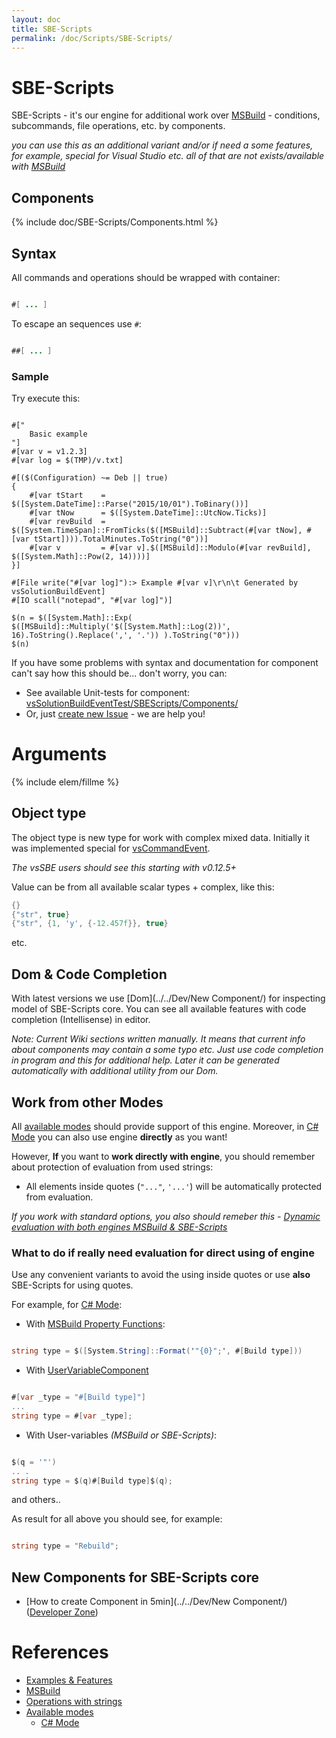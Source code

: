 ```yaml
---
layout: doc
title: SBE-Scripts
permalink: /doc/Scripts/SBE-Scripts/
---
```

# SBE-Scripts

SBE-Scripts - it's our engine for additional work over [MSBuild](../MSBuild/) - conditions, subcommands, file operations, etc. by components.

*you can use this as an additional variant and/or if need a some features, for example, special for Visual Studio etc. all of that are not exists/available with [MSBuild](../MSBuild/)*

## Components

{% include doc/SBE-Scripts/Components.html %}

## Syntax

All commands and operations should be wrapped with container:

```java 

#[ ... ]
```

To escape an sequences use `#`: 

```java 

##[ ... ]
```

### Sample

Try execute this:

```minid

#["
    Basic example
"]
#[var v = v1.2.3]
#[var log = $(TMP)/v.txt]

#[($(Configuration) ~= Deb || true)
{
    #[var tStart    = $([System.DateTime]::Parse("2015/10/01").ToBinary())]
    #[var tNow      = $([System.DateTime]::UtcNow.Ticks)]
    #[var revBuild  = $([System.TimeSpan]::FromTicks($([MSBuild]::Subtract(#[var tNow], #[var tStart]))).TotalMinutes.ToString("0"))]
    #[var v         = #[var v].$([MSBuild]::Modulo(#[var revBuild], $([System.Math]::Pow(2, 14))))]
}]

#[File write("#[var log]"):> Example #[var v]\r\n\t Generated by vsSolutionBuildEvent]
#[IO scall("notepad", "#[var log]")]

$(n = $([System.Math]::Exp( $([MSBuild]::Multiply('$([System.Math]::Log(2))', 16).ToString().Replace(',', '.')) ).ToString("0")))
$(n)
```

If you have some problems with syntax and documentation for component can't say how this should be... don't worry, you can:

* See available Unit-tests for component: [vsSolutionBuildEventTest/SBEScripts/Components/](https://github.com/3F/vsSolutionBuildEvent/tree/master/vsSolutionBuildEventTest/SBEScripts/Components)
* Or, just [create new Issue](https://bitbucket.org/3F/vssolutionbuildevent/issues/new) - we are help you!

# Arguments

{% include elem/fillme %}

## Object type

The object type is new type for work with complex mixed data. Initially it was implemented special for [vsCommandEvent](http://vsce.r-eg.net).

*The vsSBE users should see this starting with v0.12.5+*

Value can be from all available scalar types + complex, like this:

```java
{}
{"str", true}
{"str", {1, 'y', {-12.457f}}, true}
```
etc.

## Dom & Code Completion

With latest versions we use [Dom](../../Dev/New Component/) for inspecting model of SBE-Scripts core. You can see all available features with code completion (Intellisense) in editor.

*Note: Current Wiki sections written manually. It means that current info about components may contain a some typo etc. 
Just use code completion in program and this for additional help. Later it can be generated automatically with additional utility from our Dom.*

## Work from other Modes

All [available modes](../../Modes/) should provide support of this engine. Moreover, in [C# Mode](../../Modes/CSharp/#work-with-msbuild-amp-sbe-scripts-engine) you can also use engine **directly** as you want!

However, **If** you want to **work directly with engine**, you should remember about protection of evaluation from used strings:

* All elements inside quotes (`"..."`, `'...'`) will be automatically protected from evaluation.

*If you work with standard options, you also should remeber this - [Dynamic evaluation with both engines MSBuild & SBE-Scripts](../../Features/Strings/#dynamic-evaluation-with-both-engines-msbuild-amp-sbe-scripts)*

### What to do if really need evaluation for direct using of engine

Use any convenient variants to avoid the using inside quotes or use **also** SBE-Scripts for using quotes.

For example, for [C# Mode](../../Modes/CSharp/):

* With [MSBuild Property Functions](http://msdn.microsoft.com/en-us/library/vstudio/dd633440%28v=vs.120%29.aspx):

```csharp 

string type = $([System.String]::Format('"{0}";', #[Build type]))
```

* With [UserVariableComponent](../SBE-Scripts/Components/UserVariableComponent/)

```csharp 

#[var _type = "#[Build type]"]
...
string type = #[var _type];
```

* With User-variables *(MSBuild or SBE-Scripts)*:

```csharp 

$(q = '"')
.. .
string type = $(q)#[Build type]$(q);
```

and others..

As result for all above you should see, for example:

```csharp

string type = "Rebuild";
```

## New Components for SBE-Scripts core

* [How to create Component in 5min](../../Dev/New Component/) ([Developer Zone](../../Dev/))

# References

* [Examples & Features](../../Examples/)
* [MSBuild](../MSBuild/)
* [Operations with strings](../../Features/Strings/)
* [Available modes](../../Modes/)
    * [C# Mode](../../Modes/CSharp/)
